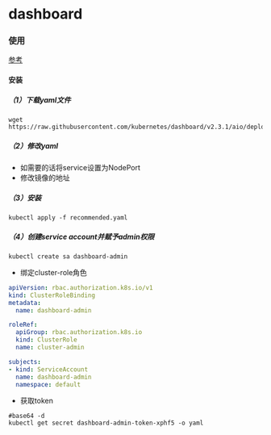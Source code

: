 # dashboard

### 使用

[参考](https://github.com/kubernetes/dashboard)

#### 安装

##### （1）下载yaml文件

```shell
wget https://raw.githubusercontent.com/kubernetes/dashboard/v2.3.1/aio/deploy/recommended.yaml
```

##### （2）修改yaml
* 如需要的话将service设置为NodePort
* 修改镜像的地址

##### （3）安装
```shell
kubectl apply -f recommended.yaml
```

##### （4）创建service account并赋予admin权限

```shell
kubectl create sa dashboard-admin
```

* 绑定cluster-role角色
```yaml
apiVersion: rbac.authorization.k8s.io/v1
kind: ClusterRoleBinding
metadata:
  name: dashboard-admin

roleRef:
  apiGroup: rbac.authorization.k8s.io
  kind: ClusterRole
  name: cluster-admin

subjects:
- kind: ServiceAccount
  name: dashboard-admin
  namespace: default
```

* 获取token
```shell
#base64 -d
kubectl get secret dashboard-admin-token-xphf5 -o yaml
```
